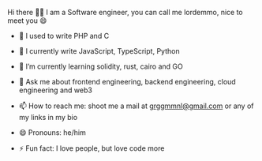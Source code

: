 <!--
**coded1guy/coded1guy** is a ✨ _special_ ✨ repository because its `README.md` (this file) appears on your GitHub profile.

Here are some ideas to get you started:

Hi there 👋🏾
I am a Software engineer, you can call me lordemmo, nice to meet you 😄

- 🔭 I used to write PHP and C
- 🔭 I currently write JavaScript, TypeScript, Python
- 🌱 I’m currently learning rust, cairo and GO
- 👯 I’m looking to collaborate on ...
- 🤔 I’m looking for help with ...
- 💬 Ask me about ...
- 📫 How to reach me: ...
- 😄 Pronouns: ...
- ⚡ Fun fact: ...
-->



Hi there 👋🏾
I am a Software engineer, you can call me lordemmo, nice to meet you 😄

- 🔭 I used to write PHP and C
- 🔭 I currently write JavaScript, TypeScript, Python
- 🌱 I’m currently learning solidity, rust, cairo and GO

- 💬 Ask me about frontend engineering, backend engineering, cloud engineering and web3
- 📫 How to reach me: shoot me a mail at grggmmnl@gmail.com or any of my links in my bio
- 😄 Pronouns: he/him
- ⚡ Fun fact: I love people, but love code more
